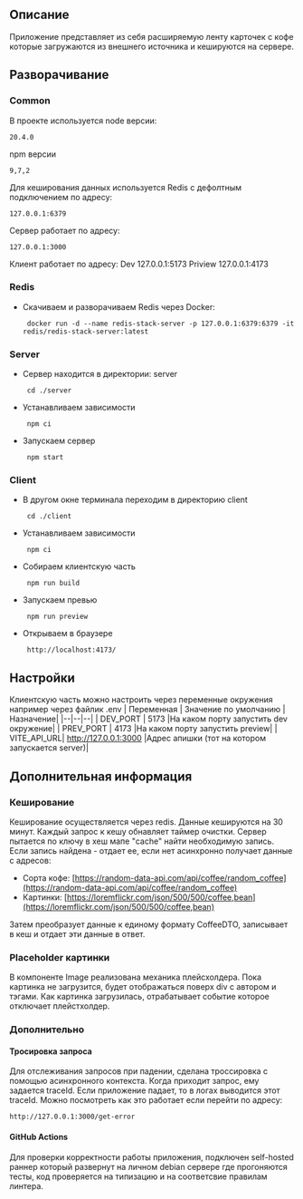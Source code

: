 ## Описание
Приложение представляет из себя расширяемую ленту карточек с кофе которые загружаются из внешнего источника и кешируются на сервере.

## Разворачивание

### Common
В проекте используется node версии:

    20.4.0
 npm версии
 

    9,7,2

Для кеширования данных используется Redis с дефолтным подключением по адресу: 

    127.0.0.1:6379
Сервер работает по адресу:

    127.0.0.1:3000
Клиент работает по адресу:
Dev
    127.0.0.1:5173
Priview
    127.0.0.1:4173

### Redis

 - Скачиваем и разворачиваем Redis через Docker:

	    docker run -d --name redis-stack-server -p 127.0.0.1:6379:6379 -it redis/redis-stack-server:latest
    
### Server
 - Сервер находится в директории: server

	    cd ./server
 - Устанавливаем зависимости

	    npm ci
 - Запускаем сервер

	    npm start
 
### Client
 - В другом окне терминала переходим в директорию client

	    cd ./client
 - Устанавливаем зависимости

	    npm ci
 - Собираем клиентскую часть

	    npm run build
 - Запускаем превью

	    npm run preview
 - Открываем в браузере

	    http://localhost:4173/
## Настройки
Клиентскую часть можно настроить через переменные окружения например через файлик .env
| Переменная | Значение по умолчанию |Назначение|
|--|--|--|
| DEV_PORT | 5173 |На каком порту запустить dev окружение|
| PREV_PORT | 4173 |На каком порту запустить preview|
| VITE_API_URL| http://127.0.0.1:3000 |Адрес апишки (тот на котором запускается server)|

## Дополнительная информация

### Кеширование
Кеширование осуществляется через redis. Данные кешируются на 30 минут. Каждый запрос к кешу обнавляет таймер очистки. Сервер пытается по ключу в хеш мапе "cache" найти необходимую запись. Если запись найдена - отдает ее, если нет асинхронно получает данные с адресов:
-   Сорта кофе: [https://random-data-api.com/api/coffee/random_coffee](https://random-data-api.com/api/coffee/random_coffee)
- Картинки: [https://loremflickr.com/json/500/500/coffee,bean](https://loremflickr.com/json/500/500/coffee,bean)

Затем преобразует данные к единому формату CoffeeDTO, записывает в кеш и отдает эти данные в ответ.

### Placeholder картинки
В компоненте Image реализована механика плейсхолдера. Пока картинка не загрузится, будет отображаться поверх div с автором и тэгами. Как картинка загрузилась, отрабатывает событие которое отключает плейстхолдер.

### Дополнительно
#### Тросировка запроса
Для отслеживания запросов при падении, сделана троссировка с помощью асинхронного контекста. Когда приходит запрос, ему задается traceId. Если приложение падает, то в логах выводится этот traceId. Можно посмотреть как это работает если перейти по адресу:

    http://127.0.0.1:3000/get-error
    
#### GitHub Actions
Для проверки корректности работы приложения, подключен self-hosted раннер который развернут на личном debian сервере где прогоняются тесты, код проверяется на типизацию и на соответсвие правилам линтера.
